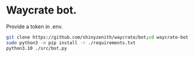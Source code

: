 # Waycrate bot.

Provide a token in .env.

```bash
git clone https://github.com/shinyzenith/waycrate/bot;cd waycrate-bot
sudo python3 -m pip install -r ./requirements.txt
python3.10 ./src/bot.py
```
